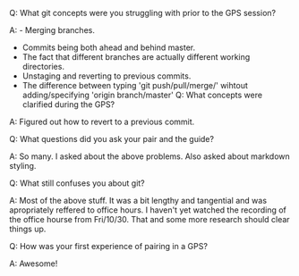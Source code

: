 Q: What git concepts were you struggling with prior to the GPS session?

A: - Merging branches. 
   - Commits being both ahead and behind master. 
   - The fact that different branches are actually different working directories. 
   - Unstaging and reverting to previous commits. 
   - The difference between typing 'git push/pull/merge/' wihtout adding/specifying
      'origin branch/master'
Q: What concepts were clarified during the GPS?

A: Figured out how to revert to a previous commit. 

Q: What questions did you ask your pair and the guide?

A: So many. I asked about the above problems. Also asked about markdown styling.

Q: What still confuses you about git?

A: Most of the above stuff. It was a bit lengthy and tangential and was apropriately reffered to office hours. I haven't yet watched the recording of the office hourse from Fri/10/30. That and some more research should clear things up. 

Q: How was your first experience of pairing in a GPS?

A: Awesome!